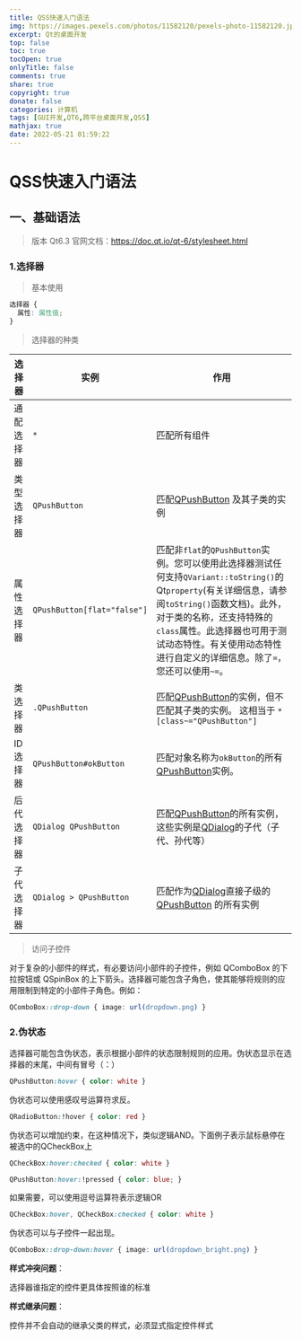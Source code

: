```yaml
---
title: QSS快速入门语法
img: https://images.pexels.com/photos/11582120/pexels-photo-11582120.jpeg?auto=compress&cs=tinysrgb&dpr=1&w=500
excerpt: Qt的桌面开发
top: false
toc: true
tocOpen: true
onlyTitle: false
comments: true
share: true
copyright: true
donate: false
categories: 计算机
tags: [GUI开发,QT6,跨平台桌面开发,QSS]
mathjax: true
date: 2022-05-21 01:59:22
---
```


# QSS快速入门语法

## 一、基础语法

> 版本 Qt6.3 官网文档：<https://doc.qt.io/qt-6/stylesheet.html>

### 1.选择器

> 基本使用

```css
选择器 {
  属性: 属性值;
}
```

> 选择器的种类

| 选择器     | 实例                        | 作用                                                                                                                                                                                                                                                                                        |
| ---------- | --------------------------- | ------------------------------------------------------------------------------------------------------------------------------------------------------------------------------------------------------------------------------------------------------------------------------------------- |
| 通配选择器 | `*`                         | 匹配所有组件                                                                                                                                                                                                                                                                                |
| 类型选择器 | `QPushButton`               | 匹配[QPushButton](https://doc.qt.io/qt-6/qpushbutton.html) 及其子类的实例                                                                                                                                                                                                                   |
| 属性选择器 | `QPushButton[flat="false"]` | 匹配非`flat`的`QPushButton`实例。您可以使用此选择器测试任何支持`QVariant::toString()`的Qt`property`(有关详细信息，请参阅`toString()`函数文档)。此外，对于类的名称，还支持特殊的`class`属性。此选择器也可用于测试动态特性。有关使用动态特性进行自定义的详细信息。除了`=`，您还可以使用`~=`。 |
| 类选择器   | `.QPushButton`              | 匹配[QPushButton](https://doc.qt.io/qt-6/qpushbutton.html)的实例，但不匹配其子类的实例。 这相当于 `*[class~="QPushButton"]`                                                                                                                                                                 |
| ID选择器   | `QPushButton#okButton`      | 匹配对象名称为`okButton`的所有[QPushButton](https://doc.qt.io/qt-6/qpushbutton.html)实例。                                                                                                                                                                                                  |
| 后代选择器 | `QDialog QPushButton`       | 匹配[QPushButton](https://doc.qt.io/qt-6/qpushbutton.html)的所有实例，这些实例是[QDialog](https://doc.qt.io/qt-6/qdialog.html)的子代（子代、孙代等）                                                                                                                                        |
| 子代选择器 | `QDialog > QPushButton`     | 匹配作为[QDialog](https://doc.qt.io/qt-6/qdialog.html)直接子级的[QPushButton](https://doc.qt.io/qt-6/qpushbutton.html) 的所有实例                                                                                                                                                           |

> 访问子控件

对于复杂的小部件的样式，有必要访问小部件的子控件，例如 QComboBox 的下拉按钮或 QSpinBox 的上下箭头。选择器可能包含子角色，使其能够将规则的应用限制到特定的小部件子角色。例如：

```css
QComboBox::drop-down { image: url(dropdown.png) }
```

### 2.伪状态

选择器可能包含伪状态，表示根据小部件的状态限制规则的应用。伪状态显示在选择器的末尾，中间有冒号（：）

```css
QPushButton:hover { color: white }
```

伪状态可以使用感叹号运算符求反。

```css
QRadioButton:!hover { color: red }
```

伪状态可以增加约束，在这种情况下，类似逻辑AND。下面例子表示鼠标悬停在被选中的QCheckBox上

```css
QCheckBox:hover:checked { color: white }

QPushButton:hover:!pressed { color: blue; }
```

如果需要，可以使用逗号运算符表示逻辑OR

```css
QCheckBox:hover, QCheckBox:checked { color: white }
```

伪状态可以与子控件一起出现。

```css
QComboBox::drop-down:hover { image: url(dropdown_bright.png) }
```

**样式冲突问题**：

选择器谁指定的控件更具体按照谁的标准

**样式继承问题**：

控件并不会自动的继承父类的样式，必须显式指定控件样式
